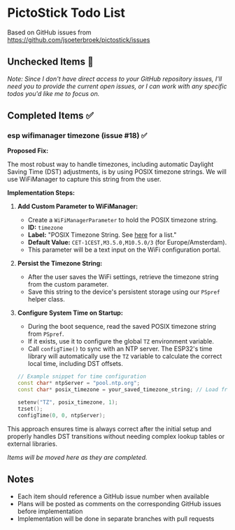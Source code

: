 # PictoStick Todo List

Based on GitHub issues from https://github.com/jsoeterbroek/pictostick/issues

## Unchecked Items 🔲

_Note: Since I don't have direct access to your GitHub repository issues, I'll need you to provide the current open issues, or I can work with any specific todos you'd like me to focus on._

## Completed Items ✅

### esp wifimanager timezone (issue #18) ✅

**Proposed Fix:**

The most robust way to handle timezones, including automatic Daylight Saving Time (DST) adjustments, is by using POSIX timezone strings. We will use WiFiManager to capture this string from the user.

**Implementation Steps:**

1.  **Add Custom Parameter to WiFiManager:**
    - Create a `WiFiManagerParameter` to hold the POSIX timezone string.
    - **ID:** `timezone`
    - **Label:** "POSIX Timezone String. See [here](https://github.com/nayarsystems/posix_tz_db/blob/master/zones.csv) for a list."
    - **Default Value:** `CET-1CEST,M3.5.0,M10.5.0/3` (for Europe/Amsterdam).
    - This parameter will be a text input on the WiFi configuration portal.

2.  **Persist the Timezone String:**
    - After the user saves the WiFi settings, retrieve the timezone string from the custom parameter.
    - Save this string to the device's persistent storage using our `PSpref` helper class.

3.  **Configure System Time on Startup:**
    - During the boot sequence, read the saved POSIX timezone string from `PSpref`.
    - If it exists, use it to configure the global `TZ` environment variable.
    - Call `configTime()` to sync with an NTP server. The ESP32's time library will automatically use the `TZ` variable to calculate the correct local time, including DST offsets.

    ```cpp
    // Example snippet for time configuration
    const char* ntpServer = "pool.ntp.org";
    const char* posix_timezone = your_saved_timezone_string; // Load from PSpref
    
    setenv("TZ", posix_timezone, 1);
    tzset();
    configTime(0, 0, ntpServer);
    ```

This approach ensures time is always correct after the initial setup and properly handles DST transitions without needing complex lookup tables or external libraries.

_Items will be moved here as they are completed._

## Notes

- Each item should reference a GitHub issue number when available
- Plans will be posted as comments on the corresponding GitHub issues before implementation
- Implementation will be done in separate branches with pull requests
